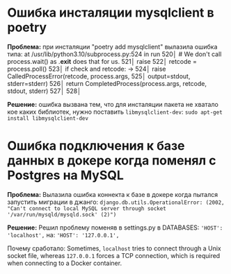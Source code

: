 # Ошибка инсталяции mysqlclient в poetry

**Проблема:** при инсталяции "poetry add mysqlclient" вылазила ошибка типа:
at /usr/lib/python3.10/subprocess.py:524 in run 520│ # We don't call process.wait() as .__exit__ does that for us. 521│ raise 522│ retcode = process.poll() 523│ if check and retcode: → 524│ raise CalledProcessError(retcode, process.args, 525│ output=stdout, stderr=stderr) 526│ return CompletedProcess(process.args, retcode, stdout, stderr) 527│ 528│

**Решение:** ошибка вызвана тем, что для инсталяции пакета не хватало кое каких библиотек, нужно поставить `libmysqlclient-dev`:
`sudo apt-get install libmysqlclient-dev`



# Ошибка подключения к базе данных в докере когда поменял с Postgres на MySQL
**Проблема:** Вылазила ошибка коннекта к базе в докере когда пытался запустить миграции в джанго:
`django.db.utils.OperationalError: (2002, "Can't connect to local MySQL server through socket '/var/run/mysqld/mysqld.sock' (2)")`

**Решение:** Решил проблему поменяв в settings.py в DATABASES:
`'HOST': 'localhost',`
на:
`'HOST': '127.0.0.1',`

Почему сработало:
Sometimes, `localhost` tries to connect through a Unix socket file, whereas `127.0.0.1` forces a TCP connection, which is required when connecting to a Docker container.